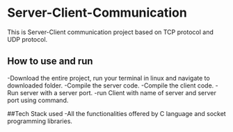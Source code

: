 # Server-Client-Communication
This is Server-Client communication project based on TCP protocol and UDP protocol.

## How to use and run
-Download the entire project, run your terminal in linux and navigate to downloaded folder.
-Compile the server code.
-Compile the client code.
-Run server with a server port.
-run Client with name of server and server port using command. 

##Tech Stack used
-All the functionalities offered by C language and socket programming libraries.
